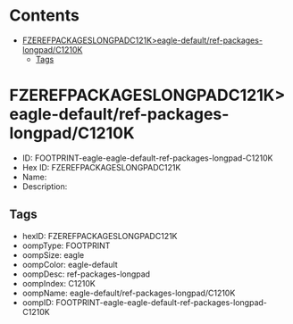 



Contents
========

* [FZEREFPACKAGESLONGPADC121K>eagle-default/ref-packages-longpad/C1210K](#fzerefpackageslongpadc121keagle-defaultref-packages-longpadc1210k)
	* [Tags](#tags)

# FZEREFPACKAGESLONGPADC121K>eagle-default/ref-packages-longpad/C1210K

- ID: FOOTPRINT-eagle-eagle-default-ref-packages-longpad-C1210K
- Hex ID: FZEREFPACKAGESLONGPADC121K
- Name: 
- Description: 

## Tags

- hexID: FZEREFPACKAGESLONGPADC121K
- oompType: FOOTPRINT
- oompSize: eagle
- oompColor: eagle-default
- oompDesc: ref-packages-longpad
- oompIndex: C1210K
- oompName: eagle-default/ref-packages-longpad/C1210K
- oompID: FOOTPRINT-eagle-eagle-default-ref-packages-longpad-C1210K

